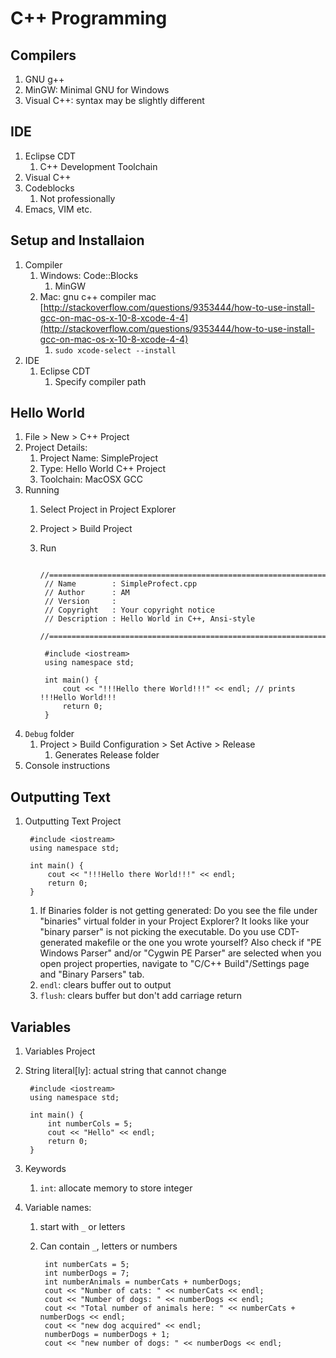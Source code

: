 # C++ Programming #
## Compilers ##
1. GNU g++
2. MinGW: Minimal GNU for Windows
3. Visual C++: syntax may be slightly different

## IDE ##
1. Eclipse CDT
	1. C++ Development Toolchain
2. Visual C++
3. Codeblocks
	1. Not professionally
4. Emacs, VIM etc.

## Setup and Installaion ##
1. Compiler
	1. Windows: Code::Blocks
		1. MinGW
	2. Mac: gnu c++ compiler mac [http://stackoverflow.com/questions/9353444/how-to-use-install-gcc-on-mac-os-x-10-8-xcode-4-4](http://stackoverflow.com/questions/9353444/how-to-use-install-gcc-on-mac-os-x-10-8-xcode-4-4)
		1. `sudo xcode-select --install`
2. IDE
	1. Eclipse CDT
		1. Specify compiler path

## Hello World ##
1. File > New > C++ Project
2. Project Details:
	1. Project Name: SimpleProject
	2. Type: Hello World C++ Project
	3. Toolchain: MacOSX GCC
4. Running
	1. Select Project in Project Explorer
	2. Project > Build Project
	3. Run
		
			//============================================================================
			// Name        : SimpleProfect.cpp
			// Author      : AM
			// Version     :
			// Copyright   : Your copyright notice
			// Description : Hello World in C++, Ansi-style
			//============================================================================

			#include <iostream>
			using namespace std;

			int main() {
				cout << "!!!Hello there World!!!" << endl; // prints !!!Hello World!!!
				return 0;
			}

5. `Debug` folder
	1. Project > Build Configuration > Set Active > Release
		1. Generates Release folder
6. Console instructions

## Outputting Text ##
1. Outputting Text Project

		#include <iostream>
		using namespace std;

		int main() {
			cout << "!!!Hello there World!!!" << endl;
			return 0;
		}
	
	
	1. If Binaries folder is not getting generated: Do you see the file under "binaries" virtual folder in your Project Explorer? It looks like your "binary parser" is not picking the executable. Do you use CDT-generated makefile or the one you wrote yourself? Also check if "PE Windows Parser" and/or "Cygwin PE Parser" are selected when you open project properties, navigate to "C/C++ Build"/Settings page and "Binary Parsers" tab.
	2. `endl`: clears buffer out to output
	3. `flush`: clears buffer but don't add carriage return

## Variables ##
1. Variables Project
2. String literal[ly]: actual string that cannot change

		#include <iostream>
		using namespace std;

		int main() {
			int numberCols = 5;
			cout << "Hello" << endl;
			return 0;
		}

3. Keywords
	1. `int`: allocate memory to store integer
4. Variable names:
	1. start with `_` or letters
	2. Can contain `_`, letters or numbers

			int numberCats = 5;
			int numberDogs = 7;
			int numberAnimals = numberCats + numberDogs;
			cout << "Number of cats: " << numberCats << endl;
			cout << "Number of dogs: " << numberDogs << endl;
			cout << "Total number of animals here: " << numberCats + numberDogs << endl;
			cout << "new dog acquired" << endl;
			numberDogs = numberDogs + 1;
			cout << "new number of dogs: " << numberDogs << endl;
